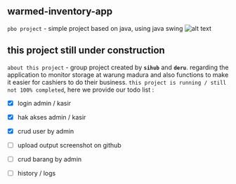 ## warmed-inventory-app
` pbo project ` - simple project based on java, using java swing
![alt text]([http://url/to/img.png](https://github.com/xXehub/warmed-inventory-app/blob/main/screenshot/panel_user.png))
## this project still under construction
` about this project ` - group project created by **` sihub `** and **` deru `**. regarding the application to monitor storage at warung madura and also functions to make it easier for cashiers to do their business. ` this project is running / still not 100% completed `, here we provide our todo list :
- [x] login admin / kasir
- [x] hak akses admin / kasir
- [x] crud user by admin
- [ ] upload output screenshot on github
- [ ] crud barang by admin
- [ ] history / logs


